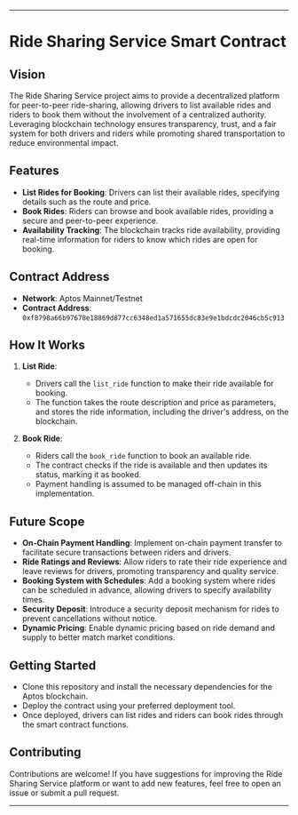 

---

# Ride Sharing Service Smart Contract

## Vision

The Ride Sharing Service project aims to provide a decentralized platform for peer-to-peer ride-sharing, allowing drivers to list available rides and riders to book them without the involvement of a centralized authority. Leveraging blockchain technology ensures transparency, trust, and a fair system for both drivers and riders while promoting shared transportation to reduce environmental impact.

## Features

- **List Rides for Booking**: Drivers can list their available rides, specifying details such as the route and price.
- **Book Rides**: Riders can browse and book available rides, providing a secure and peer-to-peer experience.
- **Availability Tracking**: The blockchain tracks ride availability, providing real-time information for riders to know which rides are open for booking.

## Contract Address

- **Network**: Aptos Mainnet/Testnet
- **Contract Address**: `0xf8798a66b97678e18869d877cc6348ed1a571655dc83e9e1bdcdc2046cb5c913`

## How It Works

1. **List Ride**:

   - Drivers call the `list_ride` function to make their ride available for booking.
   - The function takes the route description and price as parameters, and stores the ride information, including the driver's address, on the blockchain.

2. **Book Ride**:
   - Riders call the `book_ride` function to book an available ride.
   - The contract checks if the ride is available and then updates its status, marking it as booked.
   - Payment handling is assumed to be managed off-chain in this implementation.

## Future Scope

- **On-Chain Payment Handling**: Implement on-chain payment transfer to facilitate secure transactions between riders and drivers.
- **Ride Ratings and Reviews**: Allow riders to rate their ride experience and leave reviews for drivers, promoting transparency and quality service.
- **Booking System with Schedules**: Add a booking system where rides can be scheduled in advance, allowing drivers to specify availability times.
- **Security Deposit**: Introduce a security deposit mechanism for rides to prevent cancellations without notice.
- **Dynamic Pricing**: Enable dynamic pricing based on ride demand and supply to better match market conditions.

## Getting Started

- Clone this repository and install the necessary dependencies for the Aptos blockchain.
- Deploy the contract using your preferred deployment tool.
- Once deployed, drivers can list rides and riders can book rides through the smart contract functions.

## Contributing

Contributions are welcome! If you have suggestions for improving the Ride Sharing Service platform or want to add new features, feel free to open an issue or submit a pull request.

---



